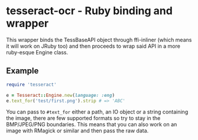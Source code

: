 tesseract-ocr - Ruby binding and wrapper
========================================
This wrapper binds the TessBaseAPI object through ffi-inliner (which means it will work on JRuby too)
and then proceeds to wrap said API in a more ruby-esque Engine class.

Example
-------

```ruby
require 'tesseract'

e = Tesseract::Engine.new(language: :eng)
e.text_for('test/first.png').strip # => 'ABC'
```

You can pass to `#text_for` either a path, an IO object or a string containing the image,
there are few supported formats so try to stay in the BMP/JPEG/PNG boundaries. This means
that you can also work on an image with RMagick or similar and then pass the raw data.

